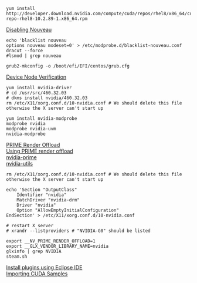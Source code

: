 
```
yum install http://developer.download.nvidia.com/compute/cuda/repos/rhel8/x86_64/cuda-repo-rhel8-10.2.89-1.x86_64.rpm 
```

[Disabling Nouveau](https://docs.nvidia.com/cuda/cuda-installation-guide-linux/index.html#runfile-nouveau)
```
echo 'blacklist nouveau
options nouveau modeset=0' > /etc/modprobe.d/blacklist-nouveau.conf  
dracut --force
#lsmod | grep nouveau

grub2-mkconfig -o /boot/efi/EFI/centos/grub.cfg
```  

[Device Node Verification](https://docs.nvidia.com/cuda/cuda-installation-guide-linux/index.html#runfile-verifications)  
```
yum install nvidia-driver
# cd /usr/src/460.32.03
# dkms install nvidia/460.32.03
rm /etc/X11/xorg.conf.d/10-nvidia.conf # We should delete this file otherwise the X server can't start up

yum install nvidia-modprobe
modprobe nvidia
modprobe nvidia-uvm
nvidia-modprobe
```

[PRIME Render Offload](http://download.nvidia.com/XFree86/Linux-x86_64/460.32.03/README/primerenderoffload.html)  
[Using PRIME render offload](https://wiki.archlinux.org/index.php/NVIDIA_Optimus#Using_PRIME_render_offload)  
[nvidia-prime](https://github.com/archlinux/svntogit-packages/tree/packages/nvidia-prime/trunk)  
[nvidia-utils](https://github.com/archlinux/svntogit-packages/tree/packages/nvidia-utils/trunk)  
```
rm /etc/X11/xorg.conf.d/10-nvidia.conf # We should delete this file otherwise the X server can't start up

echo 'Section "OutputClass"
    Identifier "nvidia"
    MatchDriver "nvidia-drm"
    Driver "nvidia"
    Option "AllowEmptyInitialConfiguration"
EndSection' > /etc/X11/xorg.conf.d/10-nvidia.conf  

# restart X server
# xrandr --listproviders # "NVIDIA-G0" should be listed

export __NV_PRIME_RENDER_OFFLOAD=1
export __GLX_VENDOR_LIBRARY_NAME=nvidia
glxinfo | grep NVIDIA
steam.sh
```

[Install plugins using Eclipse IDE](https://docs.nvidia.com/cuda/nsightee-plugins-install-guide/index.html#install-steps)  
[Importing CUDA Samples](https://docs.nvidia.com/cuda/nsight-eclipse-plugins-guide/index.html#import-sample)

